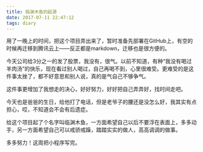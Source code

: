 ```yaml
---
title: 临渊木鱼的起源
date: 2017-07-11 22:47:12
tags: diary
---
```

用了一晚上的时间，把这个项目弄出来了，暂时准备先部署在GitHub上，有空的时候再迁移到腾讯云上——反正都是markdown，迁移也是很方便的。

今天公司给3分之一的发了股票，我没有，很气。以前不知道，有种“我没有喝过羊肉汤”的快乐，现在看过别人喝过，自己再喝不到，心里很难受。更难受的是这件事太挫了，都不好意思和别人说，真的是气自己不够争气。

这件事更增加了我想走的决心，好好努力，好好把自己弄弄好，找时间走吧。

今天也是爸爸的生日，给他打了电话，但是老爷子的腰还是没怎么好，我其实有点担心，哎，不知道会不会有后遗症。

给这个项目起了个名字叫临渊木鱼，一方面希望自己以后不要浮在表面上，多多动手，另一方面希望自己可以戒骄戒躁，踏踏实实的做人，高高调调的做事。

多多努力！这周把小程序写完。
